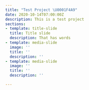 ```yaml
---
title: "Test Project \U0001F4A9"
date: 2020-10-14T07:00:00Z
description: This is a test project
sections:
- template: title-slide
  title: Title slide
  description: That has words
- template: media-slide
  image: ''
  title: ''
  description: ''
- template: media-slide
  image: ''
  title: ''
  description: ''

---
```

